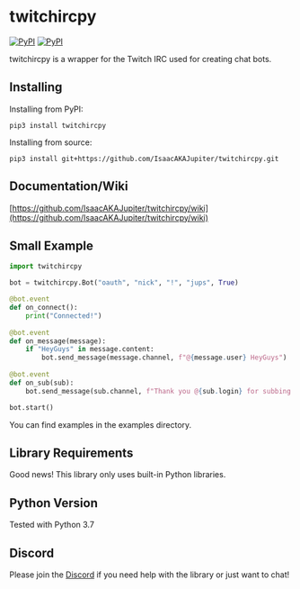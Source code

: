 # twitchircpy
[![PyPI](https://img.shields.io/pypi/v/twitchircpy.svg)](https://pypi.python.org/pypi/twitchircpy/)
[![PyPI](https://img.shields.io/pypi/pyversions/twitchircpy.svg)](https://pypi.python.org/pypi/twitchircpy/)

twitchircpy is a wrapper for the Twitch IRC used for creating chat bots.

## Installing
  
Installing from PyPI:

```
pip3 install twitchircpy
```

Installing from source:

```
pip3 install git+https://github.com/IsaacAKAJupiter/twitchircpy.git
```

## Documentation/Wiki

[https://github.com/IsaacAKAJupiter/twitchircpy/wiki](https://github.com/IsaacAKAJupiter/twitchircpy/wiki)

## Small Example

```py
import twitchircpy

bot = twitchircpy.Bot("oauth", "nick", "!", "jups", True)

@bot.event
def on_connect():
    print("Connected!")
    
@bot.event
def on_message(message):
    if "HeyGuys" in message.content:
        bot.send_message(message.channel, f"@{message.user} HeyGuys")
        
@bot.event
def on_sub(sub):
    bot.send_message(sub.channel, f"Thank you @{sub.login} for subbing!")

bot.start()
```

You can find examples in the examples directory.

## Library Requirements

Good news! This library only uses built-in Python libraries.

## Python Version

Tested with Python 3.7

## Discord

Please join the [Discord](https://discord.gg/yxzp7JU "https://discord.gg/yxzp7JU") if you need help with the library or just want to chat!